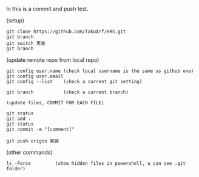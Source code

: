 hi
this is a commit and push test.

(setup)
```
git clone https://github.com/TakuArf/HRS.git
git branch
git switch 実装
git branch
```

(update remote repo from local repo)
```
git config user.name (check local username is the same as github one)
git config user.email
git config --list    (check a current git setting)

git branch           (check a current branch)

(update files, COMMIT FOR EACH FILE)

git status
git add .
git status
git commit -m "[comment]"

git push origin 実装
```

(other commands)
```
ls -Force         (show hidden files in powershell, u can see .git folder)

```
